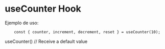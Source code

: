 # useCounter Hook

Ejemplo de uso:
```
    const { counter, increment, decrement, reset } = useCounter(10);
```

useCounter() // Receive a default value
